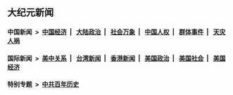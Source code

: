 ## 大纪元新闻

#### 中国新闻 &nbsp;>&nbsp; [中国经济](indexes/ncid283/README.md?12220445) &nbsp;| &nbsp; [大陆政治](indexes/ncid277/README.md?12220445) &nbsp;| &nbsp; [社会万象](indexes/ncid282/README.md?12220445) &nbsp;| &nbsp; [中国人权](indexes/ncid278/README.md?12220445) &nbsp;| &nbsp; [群体事件](indexes/ncid279/README.md?12220445) &nbsp;| &nbsp; [天灾人祸](indexes/ncid280/README.md?12220445)

#### 国际新闻 &nbsp;>&nbsp; [美中关系](indexes/nf1412576/README.md?12220445) &nbsp;| &nbsp; [台湾新闻](indexes/ncid1349361/README.md?12220445) &nbsp;| &nbsp; [香港新闻](indexes/ncid1349362/README.md?12220445) &nbsp;| &nbsp; [美国政治](indexes/ncid1078159/README.md?12220445) &nbsp;| &nbsp; [美国社会](indexes/ncid1078160/README.md?12220445) &nbsp;| &nbsp; [美国经济](indexes/ncid1078158/README.md?12220445)

#### 特别专题 &nbsp;>&nbsp; [中共百年历史](https://github.com/epoch-news/epoch-special/blob/master/README.md?12220445)  
